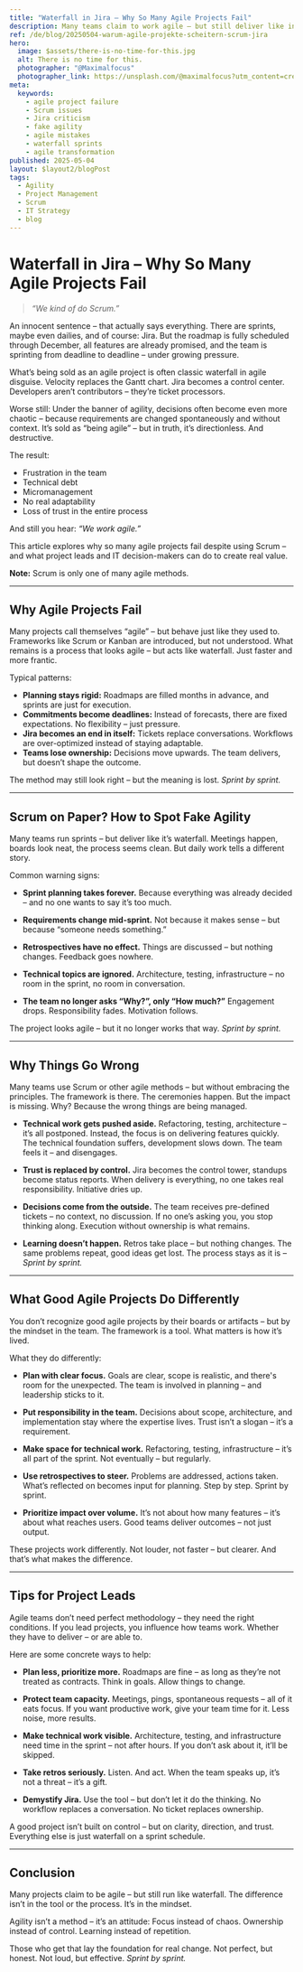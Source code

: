 ```yaml
---
title: "Waterfall in Jira – Why So Many Agile Projects Fail"
description: Many teams claim to work agile – but still deliver like in the waterfall model. This article uncovers typical patterns of fake agility, how to spot them, and how real agile can work.
ref: /de/blog/20250504-warum-agile-projekte-scheitern-scrum-jira
hero:
  image: $assets/there-is-no-time-for-this.jpg
  alt: There is no time for this.
  photographer: "@Maximalfocus"
  photographer_link: https://unsplash.com/@maximalfocus?utm_content=creditCopyText&utm_medium=referral&utm_source=unsplash
meta:
  keywords:
    - agile project failure
    - Scrum issues
    - Jira criticism
    - fake agility
    - agile mistakes
    - waterfall sprints
    - agile transformation
published: 2025-05-04
layout: $layout2/blogPost
tags:
  - Agility
  - Project Management
  - Scrum
  - IT Strategy
  - blog
---
```


# Waterfall in Jira – Why So Many Agile Projects Fail

> _“We kind of do Scrum.”_

An innocent sentence – that actually says everything.
There are sprints, maybe even dailies, and of course: Jira. But the roadmap is fully scheduled through December, all features are already promised, and the team is sprinting from deadline to deadline – under growing pressure.

What’s being sold as an agile project is often classic waterfall in agile disguise.
Velocity replaces the Gantt chart. Jira becomes a control center. Developers aren’t contributors – they’re ticket processors.

Worse still:
Under the banner of agility, decisions often become even more chaotic – because requirements are changed spontaneously and without context.
It’s sold as “being agile” – but in truth, it’s directionless. And destructive.

The result:

- Frustration in the team
- Technical debt
- Micromanagement
- No real adaptability
- Loss of trust in the entire process

And still you hear: _“We work agile.”_

This article explores why so many agile projects fail despite using Scrum – and what project leads and IT decision-makers can do to create real value.

**Note:** Scrum is only one of many agile methods.

---

## Why Agile Projects Fail

Many projects call themselves “agile” – but behave just like they used to.
Frameworks like Scrum or Kanban are introduced, but not understood.
What remains is a process that looks agile – but acts like waterfall. Just faster and more frantic.

Typical patterns:

- **Planning stays rigid:** Roadmaps are filled months in advance, and sprints are just for execution.
- **Commitments become deadlines:** Instead of forecasts, there are fixed expectations. No flexibility – just pressure.
- **Jira becomes an end in itself:** Tickets replace conversations. Workflows are over-optimized instead of staying adaptable.
- **Teams lose ownership:** Decisions move upwards. The team delivers, but doesn’t shape the outcome.

The method may still look right – but the meaning is lost.
_Sprint by sprint._

---

## Scrum on Paper? How to Spot Fake Agility

Many teams run sprints – but deliver like it’s waterfall.
Meetings happen, boards look neat, the process seems clean.
But daily work tells a different story.

Common warning signs:

- **Sprint planning takes forever.**
  Because everything was already decided – and no one wants to say it’s too much.

- **Requirements change mid-sprint.**
  Not because it makes sense – but because “someone needs something.”

- **Retrospectives have no effect.**
  Things are discussed – but nothing changes. Feedback goes nowhere.

- **Technical topics are ignored.**
  Architecture, testing, infrastructure – no room in the sprint, no room in conversation.

- **The team no longer asks “Why?”, only “How much?”**
  Engagement drops. Responsibility fades. Motivation follows.

The project looks agile – but it no longer works that way.
_Sprint by sprint._

---

## Why Things Go Wrong

Many teams use Scrum or other agile methods – but without embracing the principles.
The framework is there. The ceremonies happen. But the impact is missing.
Why? Because the wrong things are being managed.

- **Technical work gets pushed aside.**
  Refactoring, testing, architecture – it’s all postponed.
  Instead, the focus is on delivering features quickly.
  The technical foundation suffers, development slows down.
  The team feels it – and disengages.

- **Trust is replaced by control.**
  Jira becomes the control tower, standups become status reports.
  When delivery is everything, no one takes real responsibility.
  Initiative dries up.

- **Decisions come from the outside.**
  The team receives pre-defined tickets – no context, no discussion.
  If no one’s asking you, you stop thinking along.
  Execution without ownership is what remains.

- **Learning doesn’t happen.**
  Retros take place – but nothing changes.
  The same problems repeat, good ideas get lost.
  The process stays as it is –
  _Sprint by sprint._

---

## What Good Agile Projects Do Differently

You don’t recognize good agile projects by their boards or artifacts – but by the mindset in the team.
The framework is a tool. What matters is how it’s lived.

What they do differently:

- **Plan with clear focus.**
  Goals are clear, scope is realistic, and there's room for the unexpected.
  The team is involved in planning – and leadership sticks to it.

- **Put responsibility in the team.**
  Decisions about scope, architecture, and implementation stay where the expertise lives.
  Trust isn’t a slogan – it’s a requirement.

- **Make space for technical work.**
  Refactoring, testing, infrastructure – it’s all part of the sprint.
  Not eventually – but regularly.

- **Use retrospectives to steer.**
  Problems are addressed, actions taken.
  What’s reflected on becomes input for planning.
  Step by step. Sprint by sprint.

- **Prioritize impact over volume.**
  It’s not about how many features – it’s about what reaches users.
  Good teams deliver outcomes – not just output.

These projects work differently. Not louder, not faster – but clearer.
And that’s what makes the difference.

---

## Tips for Project Leads

Agile teams don’t need perfect methodology – they need the right conditions.
If you lead projects, you influence how teams work. Whether they have to deliver – or are able to.

Here are some concrete ways to help:

- **Plan less, prioritize more.**
  Roadmaps are fine – as long as they’re not treated as contracts.
  Think in goals. Allow things to change.

- **Protect team capacity.**
  Meetings, pings, spontaneous requests – all of it eats focus.
  If you want productive work, give your team time for it.
  Less noise, more results.

- **Make technical work visible.**
  Architecture, testing, and infrastructure need time in the sprint – not after hours.
  If you don’t ask about it, it’ll be skipped.

- **Take retros seriously.**
  Listen. And act.
  When the team speaks up, it’s not a threat – it’s a gift.

- **Demystify Jira.**
  Use the tool – but don’t let it do the thinking.
  No workflow replaces a conversation. No ticket replaces ownership.

A good project isn’t built on control – but on clarity, direction, and trust.
Everything else is just waterfall on a sprint schedule.

---

## Conclusion

Many projects claim to be agile – but still run like waterfall.
The difference isn’t in the tool or the process. It’s in the mindset.

Agility isn’t a method – it’s an attitude:
Focus instead of chaos. Ownership instead of control. Learning instead of repetition.

Those who get that lay the foundation for real change.
Not perfect, but honest. Not loud, but effective.
_Sprint by sprint._
